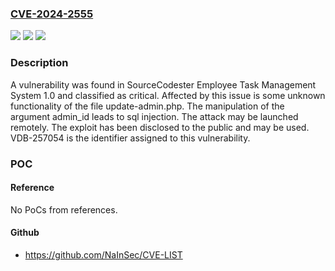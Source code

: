 ### [CVE-2024-2555](https://cve.mitre.org/cgi-bin/cvename.cgi?name=CVE-2024-2555)
![](https://img.shields.io/static/v1?label=Product&message=Employee%20Task%20Management%20System&color=blue)
![](https://img.shields.io/static/v1?label=Version&message=%3D%201.0%20&color=brighgreen)
![](https://img.shields.io/static/v1?label=Vulnerability&message=CWE-89%20SQL%20Injection&color=brighgreen)

### Description

A vulnerability was found in SourceCodester Employee Task Management System 1.0 and classified as critical. Affected by this issue is some unknown functionality of the file update-admin.php. The manipulation of the argument admin_id leads to sql injection. The attack may be launched remotely. The exploit has been disclosed to the public and may be used. VDB-257054 is the identifier assigned to this vulnerability.

### POC

#### Reference
No PoCs from references.

#### Github
- https://github.com/NaInSec/CVE-LIST

